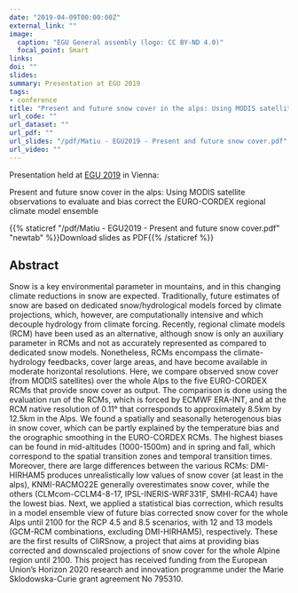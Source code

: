 ```yaml
---
date: "2019-04-09T00:00:00Z"
external_link: ""
image:
  caption: "EGU General assembly (logo: CC BY-ND 4.0)"
  focal_point: Smart
links:
doi: ""
slides:
summary: Presentation at EGU 2019
tags:
- conference
title: "Present and future snow cover in the alps: Using MODIS satellite observations to evaluate and bias correct the EURO-CORDEX regional climate model ensemble"
url_code: ""
url_dataset: ""
url_pdf: ""
url_slides: "/pdf/Matiu - EGU2019 - Present and future snow cover.pdf"
url_video: ""
---
```


Presentation held at [EGU 2019](https://www.egu2019.eu/) in Vienna:

Present and future snow cover in the alps: Using MODIS satellite observations to evaluate and bias correct the EURO-CORDEX regional climate model ensemble

{{% staticref "/pdf/Matiu - EGU2019 - Present and future snow cover.pdf" "newtab" %}}Download slides as PDF{{% /staticref %}}


## Abstract

Snow is a key environmental parameter in mountains, and in this changing climate reductions in snow are expected. Traditionally, future estimates of snow are based on dedicated snow/hydrological models forced by climate projections, which, however, are computationally intensive and which decouple hydrology from climate forcing. Recently, regional climate models (RCM) have been used as an alternative, although snow is only an auxiliary parameter in RCMs and not as accurately represented as compared to dedicated snow models. Nonetheless, RCMs encompass the climate-hydrology feedbacks, cover large areas, and have become available in moderate horizontal resolutions. Here, we compare observed snow cover (from MODIS satellites) over the whole Alps to the five EURO-CORDEX RCMs that provide snow cover as output. The comparison is done using the evaluation run of the RCMs, which is forced by ECMWF ERA-INT, and at the RCM native resolution of 0.11° that corresponds to approximately 8.5km by 12.5km in the Alps. We found a spatially and seasonally heterogenous bias in snow cover, which can be partly explained by the temperature bias and the orographic smoothing in the EURO-CORDEX RCMs. The highest biases can be found in mid-altitudes (1000-1500m) and in spring and fall, which correspond to the spatial transition zones and temporal transition times. Moreover, there are large differences between the various RCMs: DMI-HIRHAM5 produces unrealistically low values of snow cover (at least in the alps), KNMI-RACMO22E generally overestimates snow cover, while the others (CLMcom-CCLM4-8-17, IPSL-INERIS-WRF331F, SMHI-RCA4) have the lowest bias. Next, we applied a statistical bias correction, which results in a model ensemble view of future bias corrected snow cover for the whole Alps until 2100 for the RCP 4.5 and 8.5 scenarios, with 12 and 13 models (GCM-RCM combinations, excluding DMI-HIRHAM5), respectively. These are the first results of CliRSnow, a project that aims at providing bias corrected and downscaled projections of snow cover for the whole Alpine region until 2100. This project has received funding from the European Union’s Horizon 2020 research and innovation programme under the Marie Sklodowska-Curie grant agreement No 795310.